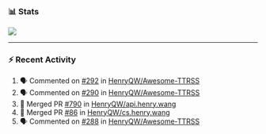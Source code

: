 ### :bar_chart: Stats

<a href="#">
  <img align="center" src="https://github-readme-stats.vercel.app/api?username=henryqw&count_private=true&show_icons=true" />
</a>
<!-- <a href="#">
  <img align="center" src="https://github-readme-stats-git-master.henryqw.vercel.app/api/top-langs/?username=HenryQW&layout=compact" />
</a> -->

---

### :zap: Recent Activity

<!--START_SECTION:activity-->

1. 🗣 Commented on [#292](https://github.com/HenryQW/Awesome-TTRSS/issues/292) in [HenryQW/Awesome-TTRSS](https://github.com/HenryQW/Awesome-TTRSS)
2. 🗣 Commented on [#290](https://github.com/HenryQW/Awesome-TTRSS/issues/290) in [HenryQW/Awesome-TTRSS](https://github.com/HenryQW/Awesome-TTRSS)
3. 🎉 Merged PR [#790](https://github.com/HenryQW/api.henry.wang/pull/790) in [HenryQW/api.henry.wang](https://github.com/HenryQW/api.henry.wang)
4. 🎉 Merged PR [#86](https://github.com/HenryQW/cs.henry.wang/pull/86) in [HenryQW/cs.henry.wang](https://github.com/HenryQW/cs.henry.wang)
5. 🗣 Commented on [#288](https://github.com/HenryQW/Awesome-TTRSS/issues/288) in [HenryQW/Awesome-TTRSS](https://github.com/HenryQW/Awesome-TTRSS)
<!--END_SECTION:activity-->
